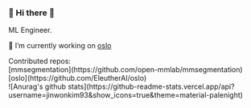 ### <div align="left">  👋 Hi there 👋

  
  <div>
  ML Engineer.
  
  🔭 I’m currently working on [oslo](http://oslo.eleuther.ai/index.html)
  </div>  

<div>
Contributed repos: <br/>
   [mmsegmentation](https://github.com/open-mmlab/mmsegmentation) <br/>
   [oslo](https://github.com/EleutherAI/oslo) <br/>
</div>  

  <div>
    ![Anurag's github stats](https://github-readme-stats.vercel.app/api?username=jinwonkim93&show_icons=true&theme=material-palenight)
  </div>

<!--
**jinwonkim93/jinwonkim93** is a ✨ _special_ ✨ repository because its `README.md` (this file) appears on your GitHub profile.

Here are some ideas to get you started:

- 🔭 I’m currently working on ...
- 🌱 I’m currently learning ...
- 👯 I’m looking to collaborate on ...
- 🤔 I’m looking for help with ...
- 💬 Ask me about ...
- 📫 How to reach me: ...
- 😄 Pronouns: ...
- ⚡ Fun fact: ...
-->
